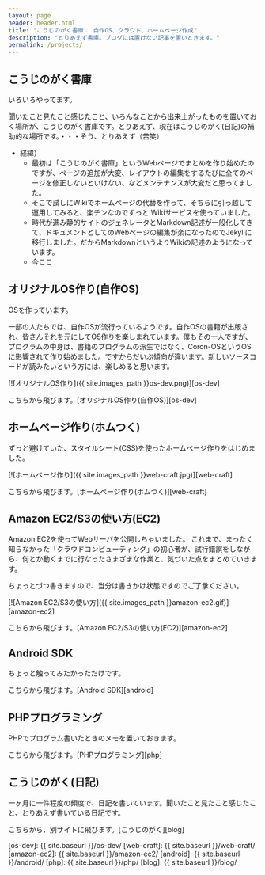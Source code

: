 ```yaml
---
layout: page
header: header.html
title: "こうじのがく書庫： 自作OS、クラウド、ホームページ作成"
description: "とりあえず書庫。ブログには置けない記事を置いときます。"
permalink: /projects/
---
```

## こうじのがく書庫
いろいろやってます。

聞いたこと見たこと感じたこと、いろんなことから出来上がったものを置いておく場所が、こうじのがく書庫です。とりあえず、現在はこうじのがく(日記)の補助的な場所です。・・・そう、とりあえず（苦笑） 

- 経緯）
  - 最初は「こうじのがく書庫」というWebページでまとめを作り始めたのですが、ページの追加が大変、レイアウトの編集をするたびに全てのページを修正しないといけない、などメンテナンスが大変だと思ってました。
  - そこで試しにWikiでホームページの代替を作って、そちらに引っ越して運用してみると、楽チンなのでずっと	Wikiサービスを使っていました。
  - 時代が進み静的サイトのジェネレータとMarkdown記述が一般化してきて、ドキュメントとしてのWebページの編集が楽になったのでJekyllに移行しました。だからMarkdownというよりWikiの記述のようになっています。
  - 今ここ

## オリジナルOS作り(自作OS)
OSを作っています。

一部の人たちでは、自作OSが流行っているようです。自作OSの書籍が出版され、皆さんそれを元にしてOS作りを楽しまれています。僕もその一人ですが、プログラムの中身は、書籍のプログラムの派生ではなく、Coron-OSというOSに影響されて作り始めました。ですからだいぶ傾向が違います。新しいソースコードが読みたいという方には、楽しめると思います。

[![オリジナルOS作り]({{ site.images_path }}os-dev.png)][os-dev]

こちらから飛びます。[オリジナルOS作り(自作OS)][os-dev]

## ホームページ作り(ホムつく)
ずっと避けていた、スタイルシート(CSS)を使ったホームページ作りをはじめました。

[![ホームページ作り]({{ site.images_path }}web-craft.jpg)][web-craft]

こちらから飛びます。[ホームページ作り(ホムつく)][web-craft]


## Amazon EC2/S3の使い方(EC2)
Amazon EC2を使ってWebサーバを公開しちゃいました。
これまで、まったく知らなかった「クラウドコンピューティング」の初心者が、試行錯誤をしながら、何とか動くまでに行なったさまざまな作業と、気づいた点をまとめていきます。

ちょっとづつ書きますので、当分は書きかけ状態ですのでご了承ください。

[![Amazon EC2/S3の使い方]({{ site.images_path }}amazon-ec2.gif)][amazon-ec2]

こちらから飛びます。[Amazon EC2/S3の使い方(EC2)][amazon-ec2]


## Android SDK
ちょっと触ってみたかっただけです。

こちらから飛びます。[Android SDK][android]

## PHPプログラミング
PHPでプログラム書いたときのメモを置いておきます。

こちらから飛びます。[PHPプログラミング][php]


## こうじのがく(日記)
一ヶ月に一件程度の頻度で、日記を書いています。聞いたこと見たこと感じたこと、とりあえず書いている日記です。

こちらから、別サイトに飛びます。[こうじのがく][blog]

[os-dev]:      {{ site.baseurl }}/os-dev/
[web-craft]:   {{ site.baseurl }}/web-craft/
[amazon-ec2]:  {{ site.baseurl }}/amazon-ec2/
[android]:     {{ site.baseurl }}/android/
[php]:         {{ site.baseurl }}/php/
[blog]:        {{ site.baseurl }}/blog/
